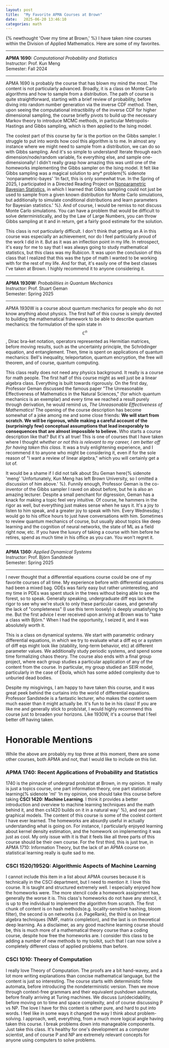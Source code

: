```yaml
---
layout: post
title:  "My Favorite APMA Courses at Brown"
date:   2025-06-20 13:46:10
categories: math
---
```

{% newthought 'Over my time at Brown,' %} I have taken nine courses within the Division of Applied Mathematics. Here are some of my favorites.

<!--more-->

<div class="course-block">
  <hr class="course-divider first-divider">
  <div class="course-entry">
    <strong>APMA 1690:</strong> <em>Computational Probability and Statistics</em><br>
    Instructor: Prof. Kun Meng<br>
    Semester: Fall 2024
  </div>
  <hr class="course-divider">
</div>

APMA 1690 is probably the course that has blown my mind the most. The content is not particularly advanced. Broadly, it is a class on Monte Carlo algorithms and how to sample from a distribution. The path of course is quite straightforward, starting with a brief review of probability, before diving into random number generation via the inverse CDF method. Then, upon seeing the computational intractibility of the inverse CDF for higher dimensional sampling, the course briefly pivots to build up the necessary Markov theory to introduce MCMC methods, in particular Metropolis-Hastings and Gibbs sampling, which is then applied to the Ising model.

The coolest part of this course by far is the portion on the Gibbs sampler. I struggle to put into words how cool this algorithm is to me. In almost any instance where we might need to sample from a distribution, we can do so with Gibbs sampling. And it's so simple to understand! Iterate through each dimension/node/random variable, fix everything else, and sample one-dimensionally! I didn't really grasp how amazing this was until one of the homeworks implementing the Gibbs sampler on the Ising model. It felt like Gibbs sampling was a magical solution to any* problem{% sidenote 'nonparametric-bayes' 'In fact, this is only somewhat true. In the Spring of 2025, I participated in a Directed Reading Project on [Nonparametric Bayesian Statistics](https://github.com/Equite774/nonparametric-bayes-drp), in which I learned that Gibbs sampling could not just be used to sample from a given known distribution for Monte Carlo simulations, but additionally to simulate conditional distributions and learn parameters for Bayesian statistics.' %}. And of course, I would be remiss to not discuss Monte Carlo simulations. You can have a problem that would be difficult to solve deterministically, and by the Law of Large Numbers, you can throw Gibbs sampling at it and in return, get a fairly good estimate for the solution.

This class is not particularly difficult. I don't think that getting an A in this course was especially an achievement, nor do I feel particularly proud of the work I did in it. But as it was an inflection point in my life. In retrospect, it's easy for me to say that I was always going to study mathematical statistics, but this class was my Rubicon. It was upon the conclusion of this class that I realized that this was the type of math I wanted to be working with for the rest of my life. And for that, it's easily one of the best classes I've taken at Brown. I highly recommend it to anyone considering it.

<div class="course-block">
  <hr class="course-divider first-divider">
  <div class="course-entry">
    <strong>APMA 1930W:</strong> <em>Probabilities in Quantum Mechanics</em><br>
    Instructor: Prof. Stuart Geman<br>
    Semester: Spring 2025
  </div>
  <hr class="course-divider">
</div>

APMA 1930W is a course about quantum mechanics for people who do not know anything about physics. The first half of this course is simply devoted to building the mathematical framework to be able to describe quantum mechanics: the formulation of the spin state in $$\mathbb{C}^n$$, Dirac bra-ket notation, operators represented as Hermitian matrices, before moving results, such as the uncertainty principle, the Schrödinger equation, and entanglement. Then, time is spent on applications of quantum mechanics: Bell's inequality, teleportation, quantum encryption, the free will theorem, and of course, quantum computing.

This class really does not need any physics background. It really is a course for math people. The first half of this course might as well just be a linear algebra class. Everything is built towards rigorously. On the first day, Professor Geman discussed the famous paper "The Unreasonable Effectiveness of Mathematics in the Natural Sciences," (for which quantum mechanics is an exemplar) and every time we reached a result purely through derivation, he would remind us, *The Unreasonable Effectiveness of Mathematics!* The opening of the course description has become somewhat of a joke among me and some close friends: **We will start from scratch. We will be rigorous, while making a careful account of the (surprisingly few) conceptual assumptions that lead inexporably to consequences that are almost impossible to believe.** Who starts a course description like that? But it's all true! This is one of courses that I have taken where I thought *whether or not this is relevant to my career, I am better off for having taken this class.* It was a truly enlightening experience, and I recommend it to anyone who might be considering it, even if for the sole reason of "I want a review of linear algebra," which you will certainly get a lot of.

It would be a shame if I did not talk about Stu Geman here{% sidenote 'meng' 'Unfortunately, Kun Meng has left Brown University, so I omitted a discussion of him above.' %}. Funnily enough, Professor Geman is the co-inventor of the Gibbs sampler I raved on about before, but he is also an amazing lecturer. Despite a small penchant for digression, Geman has a knack for making a topic feel very intuitive. Of course, he hammers in the rigor as well, but everything just makes sense when he says it. It's a joy to listen to him speak, and a greater joy to speak with him. Every Wednesday, I would go to his office hours to just have conversations with him. Sometimes to review quantum mechanics of course, but usually about topics like deep learning and the cognition of neural networks, the state of ML as a field right now, etc. If you have the luxury of taking a course with him before he retires, spend as much time in his office as you can. You won't regret it.

<div class="course-block">
  <hr class="course-divider first-divider">
  <div class="course-entry">
    <strong>APMA 1360:</strong> <em>Applied Dynamical Systems</em><br>
    Instructor: Prof. Björn Sandstede<br>
    Semester: Spring 2025
  </div>
  <hr class="course-divider">
</div>

I never thought that a differential equations course could be one of my favorite courses of all time. My experience before with differential equations had been a mixed bag. ODEs was fairly easy but rather uninteresting, and my time in PDEs was spent stuck in the trees without being able to see the forest, so to speak. Generally speaking, undergraduate diff eqs lack the rigor to see why we're stuck to only these particular cases, and generally the lack of "completeness" (I use this term loosely) is deeply unsatisfying to me. But the first advice I ever received upon arriving at Brown was to "take a class with Björn." When I had the opportunity, I seized it, and it was absolutely worth it.

This is a class on dynamical systems. We start with parametric ordinary differential equations, in which we try to evaluate what a diff eq or a system of diff eqs might look like (stability, long-term behavior, etc) at different parameter values. We additionally study periodic systems, and spend some time formalizing chaos theory. The course also ends with a final group project, where each group studies a particular application of any of the content from the course. In particular, my group studied an SEIR model, particularly in the case of Ebola, which has some added complexity due to unburied dead bodies.

Despite my misgivings, I am happy to have taken this course, and it was great peek behind the curtains into the world of differential equations. Professor Sandstede is a fantastic lecturer, who makes the content seem much easier than it might actually be. It's fun to be in his class! If you are like me and generally stick to prob/stat, I would highly recommend this course just to broaden your horizons. Like 1930W, it's a course that I feel better off having taken.

# Honorable Mentions

While the above are probably my top three at this moment, there are some other courses, both APMA and not, that I would like to include on this list.

### APMA 1740: Recent Applications of Probability and Statistics

1740 is the pinnacle of undergrad prob/stat at Brown, in my opinion. It really is just a topics course, one part information theory, one part statistical learning{% sidenote 'ml' 'In my opinion, one should take this course before taking **CSCI 1420: Machine Learning**. I think it provides a better introduction and overview to machine learning techniques and the math behind it, and then cs1420 builds on it in a natural way' %}, and one part graphical models. The content of this course is some of the coolest content I have ever learned. The homeworks are absurdly useful in actually understanding what is going on. For instance, I particularly enjoyed learning about kernel density estimation, and the homework on implementing it was just as cool. My only issue with it is that it feels like all three parts of this course should be their own course. For the first third, this is just true, in APMA 1710: Information Theory, but the lack of an APMA course on statistical learning really is quite sad to me.

### CSCI 1520/1952Q: Algorithmic Aspects of Machine Learning

I cannot include this item in a list about APMA courses because it is technically in the CSCI department, but I need to mention it. I love this course. It is taught and structured extremely well. I especially enjoyed how the homeworks were. The more stencil code a homework assignment has, generally the worse it is. This class's homeworks do not have any stencil, it is up to the individual to implement the algorithm from scratch. The first chunk of content is on hash methods(e.g. locality-sensitive hashing, bloom filter), the second is on networks (i.e. PageRank), the third is on linear algebra techniques (NMF, matrix completion), and the last is on theoretical deep learning. As a disclaimer, as any good machine learning course should be, this is much more of a mathematical theory course than a coding course, despite how free the homeworks are. I consider this class to be adding a number of new methods to my toolkit, such that I can now solve a completely different class of applied problems than before.

### CSCI 1010: Theory of Computation

I really love Theory of Computation. The proofs are a bit hand-wavey, and a lot more writing explanations than concise mathematical language, but the content is just so interesting. The course starts with deterministic finite automata, before introducing the nondeterministic version. Then we move through context-free grammars and their equivalent pushdown automata, before finally arriving at Turing machines. We discuss (un)decidability, before moving on to time and space complexity, and of course discussing P vs NP. The love I have for this content is rather pure, and hard to put into words. I feel like in some ways it changed the way I think about problem-solving. I approach, well, everything, from a much more logical angle having taken this course. I break problems down into manageable components. Just take this class. It's healthy for one's development as a computer scientist, and of course P and NP are extremely relevant concepts for anyone using computers to solve problems.
